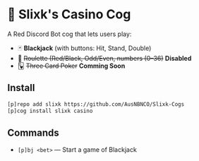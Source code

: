 # 🎰 Slixk's Casino Cog

A Red Discord Bot cog that lets users play:

- 🃏 **Blackjack** (with buttons: Hit, Stand, Double)
- 🎰 ~~Roulette (Red/Black, Odd/Even, numbers (0–36)~~ **Disabled**
- 🂽 ~~Three Card Poker~~ **Comming Soon**

## Install

```bash
[p]repo add slixk https://github.com/AusNBNCO/Slixk-Cogs
[p]cog install slixk casino
```

## Commands

- `[p]bj <bet>` — Start a game of Blackjack
